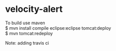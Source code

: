 velocity-alert
==============

To build use maven <br/>
$ mvn install compile eclipse:eclipse tomcat:deploy <br/>
$ mvn tomcat:redeploy <br/>

Note: adding travis ci

